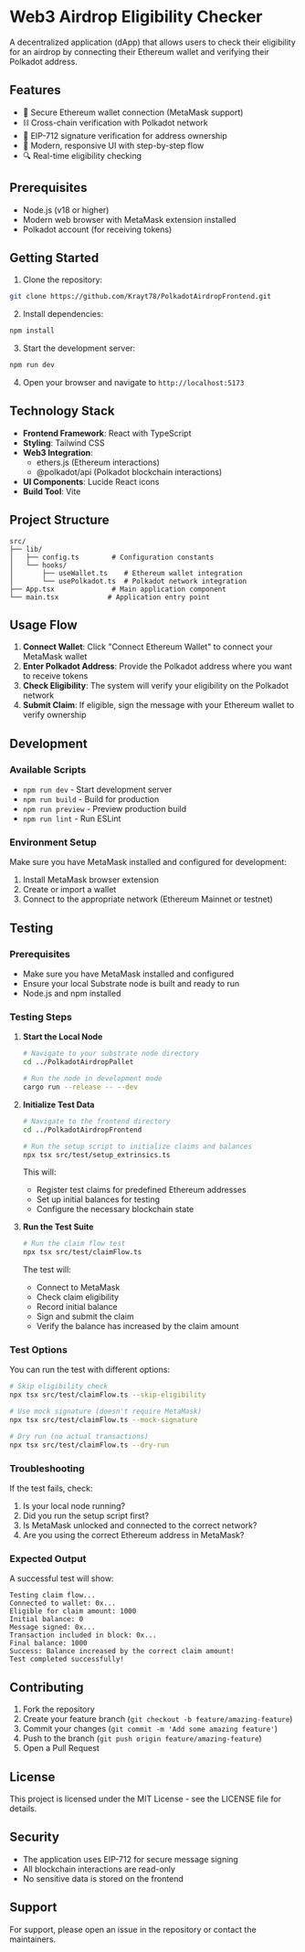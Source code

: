 # Web3 Airdrop Eligibility Checker

A decentralized application (dApp) that allows users to check their eligibility for an airdrop by connecting their Ethereum wallet and verifying their Polkadot address.

## Features

- 🔐 Secure Ethereum wallet connection (MetaMask support)
- ⛓️ Cross-chain verification with Polkadot network
- 📝 EIP-712 signature verification for address ownership
- 🎨 Modern, responsive UI with step-by-step flow
- 🔍 Real-time eligibility checking

## Prerequisites

- Node.js (v18 or higher)
- Modern web browser with MetaMask extension installed
- Polkadot account (for receiving tokens)

## Getting Started

1. Clone the repository:
```bash
git clone https://github.com/Krayt78/PolkadotAirdropFrontend.git
```

2. Install dependencies:
```bash
npm install
```

3. Start the development server:
```bash
npm run dev
```

4. Open your browser and navigate to `http://localhost:5173`

## Technology Stack

- **Frontend Framework**: React with TypeScript
- **Styling**: Tailwind CSS
- **Web3 Integration**: 
  - ethers.js (Ethereum interactions)
  - @polkadot/api (Polkadot blockchain interactions)
- **UI Components**: Lucide React icons
- **Build Tool**: Vite

## Project Structure

```
src/
├── lib/
│   ├── config.ts        # Configuration constants
│   └── hooks/
│       ├── useWallet.ts    # Ethereum wallet integration
│       └── usePolkadot.ts  # Polkadot network integration
├── App.tsx              # Main application component
└── main.tsx            # Application entry point
```

## Usage Flow

1. **Connect Wallet**: Click "Connect Ethereum Wallet" to connect your MetaMask wallet
2. **Enter Polkadot Address**: Provide the Polkadot address where you want to receive tokens
3. **Check Eligibility**: The system will verify your eligibility on the Polkadot network
4. **Submit Claim**: If eligible, sign the message with your Ethereum wallet to verify ownership

## Development

### Available Scripts

- `npm run dev` - Start development server
- `npm run build` - Build for production
- `npm run preview` - Preview production build
- `npm run lint` - Run ESLint

### Environment Setup

Make sure you have MetaMask installed and configured for development:

1. Install MetaMask browser extension
2. Create or import a wallet
3. Connect to the appropriate network (Ethereum Mainnet or testnet)

## Testing

### Prerequisites
- Make sure you have MetaMask installed and configured
- Ensure your local Substrate node is built and ready to run
- Node.js and npm installed

### Testing Steps

1. **Start the Local Node**
   ```bash
   # Navigate to your substrate node directory
   cd ../PolkadotAirdropPallet
   
   # Run the node in development mode
   cargo run --release -- --dev
   ```

2. **Initialize Test Data**
   ```bash
   # Navigate to the frontend directory
   cd ../PolkadotAirdropFrontend
   
   # Run the setup script to initialize claims and balances
   npx tsx src/test/setup_extrinsics.ts
   ```
   This will:
   - Register test claims for predefined Ethereum addresses
   - Set up initial balances for testing
   - Configure the necessary blockchain state

3. **Run the Test Suite**
   ```bash
   # Run the claim flow test
   npx tsx src/test/claimFlow.ts
   ```
   The test will:
   - Connect to MetaMask
   - Check claim eligibility
   - Record initial balance
   - Sign and submit the claim
   - Verify the balance has increased by the claim amount

### Test Options

You can run the test with different options:
```bash
# Skip eligibility check
npx tsx src/test/claimFlow.ts --skip-eligibility

# Use mock signature (doesn't require MetaMask)
npx tsx src/test/claimFlow.ts --mock-signature

# Dry run (no actual transactions)
npx tsx src/test/claimFlow.ts --dry-run
```

### Troubleshooting

If the test fails, check:
1. Is your local node running?
2. Did you run the setup script first?
3. Is MetaMask unlocked and connected to the correct network?
4. Are you using the correct Ethereum address in MetaMask?

### Expected Output

A successful test will show:
```
Testing claim flow...
Connected to wallet: 0x...
Eligible for claim amount: 1000
Initial balance: 0
Message signed: 0x...
Transaction included in block: 0x...
Final balance: 1000
Success: Balance increased by the correct claim amount!
Test completed successfully!
```

## Contributing

1. Fork the repository
2. Create your feature branch (`git checkout -b feature/amazing-feature`)
3. Commit your changes (`git commit -m 'Add some amazing feature'`)
4. Push to the branch (`git push origin feature/amazing-feature`)
5. Open a Pull Request

## License

This project is licensed under the MIT License - see the LICENSE file for details.

## Security

- The application uses EIP-712 for secure message signing
- All blockchain interactions are read-only
- No sensitive data is stored on the frontend

## Support

For support, please open an issue in the repository or contact the maintainers.
